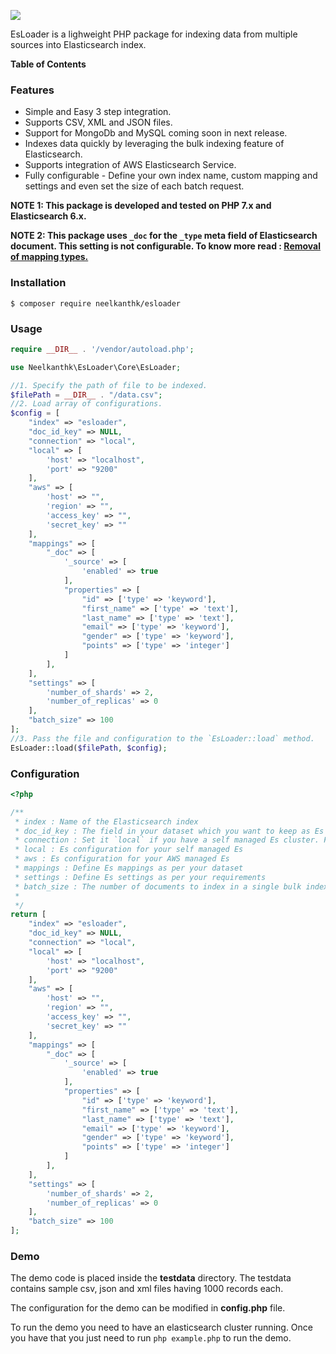![](https://i.ibb.co/8bdmSg6/esloader-logo.png)

EsLoader is a lighweight PHP package for indexing data from multiple sources into Elasticsearch index.


**Table of Contents**

### Features

- Simple and Easy 3 step integration. 
- Supports CSV, XML and JSON files. 
- Support for MongoDb and MySQL coming soon in next release.
- Indexes data quickly by leveraging the bulk indexing feature of Elasticsearch.
- Supports integration of AWS Elasticsearch Service.
- Fully configurable - Define your own index name, custom mapping and settings and even set the size of each batch request.

**NOTE 1: This package is developed and tested on PHP 7.x and Elasticsearch 6.x.**

**NOTE 2: This package uses `_doc` for the  `_type` meta field of Elasticsearch document.  This setting is not configurable. To know more read : [Removal of mapping types.](https://www.elastic.co/guide/en/elasticsearch/reference/6.7/removal-of-types.html "Removal of mapping types.")**  

### Installation

`$ composer require neelkanthk/esloader`

### Usage

```php
require __DIR__ . '/vendor/autoload.php';

use Neelkanthk\EsLoader\Core\EsLoader;

//1. Specify the path of file to be indexed.
$filePath = __DIR__ . "/data.csv";
//2. Load array of configurations.
$config = [
    "index" => "esloader",
    "doc_id_key" => NULL,
    "connection" => "local",
    "local" => [
        'host' => "localhost",
        'port' => "9200"
    ],
    "aws" => [
        'host' => "",
        'region' => "",
        'access_key' => "",
        'secret_key' => ""
    ],
    "mappings" => [
        "_doc" => [
            '_source' => [
                'enabled' => true
            ],
            "properties" => [
                "id" => ['type' => 'keyword'],
                "first_name" => ['type' => 'text'],
                "last_name" => ['type' => 'text'],
                "email" => ['type' => 'keyword'],
                "gender" => ['type' => 'keyword'],
                "points" => ['type' => 'integer']
            ]
        ],
    ],
    "settings" => [
        'number_of_shards' => 2,
        'number_of_replicas' => 0
    ],
    "batch_size" => 100
];
//3. Pass the file and configuration to the `EsLoader::load` method.
EsLoader::load($filePath, $config);

```

### Configuration

```php
<?php

/**
 * index : Name of the Elasticsearch index
 * doc_id_key : The field in your dataset which you want to keep as Es document id. NULL assigns a Es auto generated id
 * connection : Set it `local` if you have a self managed Es cluster. For AWS hosted Es set it to `aws`
 * local : Es configuration for your self managed Es
 * aws : Es configuration for your AWS managed Es
 * mappings : Define Es mappings as per your dataset
 * settings : Define Es settings as per your requirements
 * batch_size : The number of documents to index in a single bulk index request
 * 
 */
return [
    "index" => "esloader",
    "doc_id_key" => NULL,
    "connection" => "local",
    "local" => [
        'host' => "localhost",
        'port' => "9200"
    ],
    "aws" => [
        'host' => "",
        'region' => "",
        'access_key' => "",
        'secret_key' => ""
    ],
    "mappings" => [
        "_doc" => [
            '_source' => [
                'enabled' => true
            ],
            "properties" => [
                "id" => ['type' => 'keyword'],
                "first_name" => ['type' => 'text'],
                "last_name" => ['type' => 'text'],
                "email" => ['type' => 'keyword'],
                "gender" => ['type' => 'keyword'],
                "points" => ['type' => 'integer']
            ]
        ],
    ],
    "settings" => [
        'number_of_shards' => 2,
        'number_of_replicas' => 0
    ],
    "batch_size" => 100
];

```

### Demo

The demo code is placed inside the **testdata** directory. The testdata contains sample csv, json and xml files having 1000 records each.

The configuration for the demo can be modified in **config.php** file.

To run the demo you need to have an elasticsearch cluster running. Once you have that you just need to run `php example.php` to run the demo.
